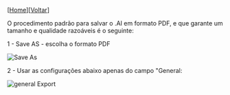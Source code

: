 <!-- TITLE: Como exportar PDF comprimido de um Illustrator -->
<!-- SUBTITLE: A quick summary of Pdf From Illustrator -->
[[Home](../home)]\[[Voltar](home)]

O procedimento padrão para salvar o .AI em formato PDF, e que garante um tamanho e qualidade razoáveis é o seguinte:

1 - Save AS - escolha o formato PDF

![Save As](img/ai_to_pdf-0.jpg "Save As")

2 - Usar as configurações abaixo apenas do campo "General:

![general Export](img/ai_to_pdf-1.jpg "general Export")